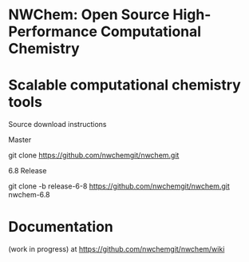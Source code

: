 # NWChem: Open Source High-Performance Computational Chemistry

Scalable computational chemistry tools
=====
Source download instructions

Master

git clone https://github.com/nwchemgit/nwchem.git

6.8 Release

git clone  -b release-6-8 https://github.com/nwchemgit/nwchem.git nwchem-6.8


Documentation
===
 (work in progress) at https://github.com/nwchemgit/nwchem/wiki
